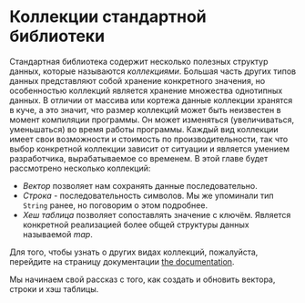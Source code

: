 # Коллекции стандартной библиотеки

Стандартная библиотека содержит несколько полезных структур данных, которые называются *коллекциями*. Большая часть других типов данных представляют собой хранение конкретного значения, но особенностью коллекций является хранение множества однотипных данных. В отличии от массива или кортежа данные коллекции хранятся в куче, а это значит, что размер коллекций может быть неизвестен в момент компиляции программы. Он может изменяться (увеличиваться, уменьшаться) во время работы программы. Каждый вид коллекции имеет свои возможности и стоимость по производительности, так что выбор конкретной коллекции зависит от ситуации и является умением разработчика, вырабатываемое со временем. В этой главе будет рассмотрено несколько коллекций:

- *Вектор* позволяет нам сохранять данные последовательно.
- *Строка* - последовательность символов. Мы же упоминали тип `String` ранее, но поговорим о этом подробнее.
- *Хеш таблица* позволяет сопоставлять значение с ключём. Является конкретной реализацией более общей структуры данных называемой *map*.

Для того, чтобы узнать о других видах коллекций, пожалуйста, перейдите на страницу
документации [the documentation](https://doc.rust-lang.org/std/collections/index.html).

Мы начинаем свой рассказ с того, как создать и обновить вектора, строки и хэш таблицы.
